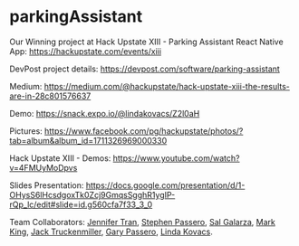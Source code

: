 # parkingAssistant

Our Winning project at Hack Upstate XIII - Parking Assistant React Native App: https://hackupstate.com/events/xiii

DevPost project details: https://devpost.com/software/parking-assistant

Medium: https://medium.com/@hackupstate/hack-upstate-xiii-the-results-are-in-28c801576637

Demo: https://snack.expo.io/@lindakovacs/Z2l0aH

Pictures: https://www.facebook.com/pg/hackupstate/photos/?tab=album&album_id=1711326969000330

Hack Upstate XIII - Demos: https://www.youtube.com/watch?v=4FMUyMoDpvs

Slides Presentation: https://docs.google.com/presentation/d/1-OHysS6lHcsdgoxTk0Zcj9GmqsSgghR1ygIP-rQp_lc/edit#slide=id.g560cfa7f33_3_0

Team Collaborators: [Jennifer Tran](https://github.com/jennifertrin), [Stephen Passero](https://github.com/stephenpassero), [Sal Galarza](https://github.com/SalGalarza), [Mark King](https://github.com/gute73), [Jack Truckenmiller](https://github.com/jtrucken), [Gary Passero](https://github.com/gap777), [Linda Kovacs](https://github.com/lindakovacs).

